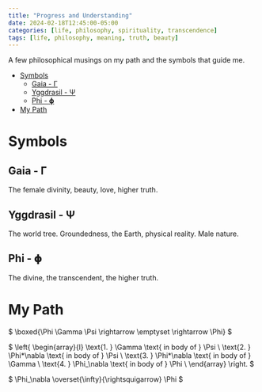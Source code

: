 ```yaml
---
title: "Progress and Understanding"
date: 2024-02-18T12:45:00-05:00
categories: [life, philosophy, spirituality, transcendence]
tags: [life, philosophy, meaning, truth, beauty]
---
```


A few philosophical musings on my path and the symbols that guide me.

-   [Symbols](#symbols)
    -   [Gaia - Γ](#gaia---γ)
    -   [Yggdrasil - Ψ](#yggdrasil---ψ)
    -   [Phi - 𝛟](#phi---𝛟)
-   [My Path](#my-path)

# Symbols

## Gaia - Γ

The female divinity, beauty, love, higher truth.

## Yggdrasil - Ψ

The world tree. Groundedness, the Earth, physical reality. Male nature.

## Phi - 𝛟

The divine, the transcendent, the higher truth.

# My Path

$ \boxed{\Phi \Gamma \Psi \rightarrow \emptyset \rightarrow \Phi} $

$ \left\{
\begin{array}{l}
\text{1. } \Gamma \text{ in body of } \Psi \\
\text{2. } \Phi*\nabla \text{ in body of } \Psi \\
\text{3. } \Phi*\nabla \text{ in body of } \Gamma \\
\text{4. } \Phi\_\nabla \text{ in body of } \Phi \\
\end{array}
\right. $

$ \Phi\_\nabla \overset{\infty}{\rightsquigarrow} \Phi $
